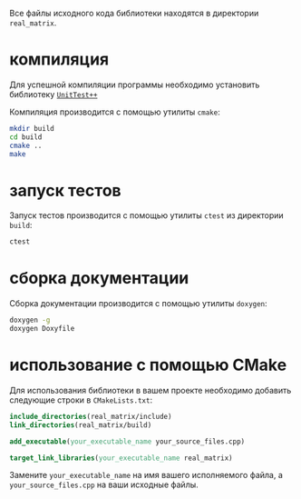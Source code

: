 Все файлы исходного кода библиотеки находятся в директории `real_matrix`.

# компиляция

Для успешной компиляции программы необходимо установить библиотеку [`UnitTest++`](https://github.com/unittest-cpp/unittest-cpp)

Компиляция производится с помощью утилиты `сmake`:

```bash
mkdir build
cd build
cmake ..
make
```

# запуск тестов

Запуск тестов производится с помощью утилиты `ctest` из директории `build`:

```bash
ctest
```

# cборка документации

Сборка документации производится с помощью утилиты `doxygen`:

```bash
doxygen -g
doxygen Doxyfile
```
# использование с помощью CMake

Для использования библиотеки в вашем проекте необходимо добавить следующие строки в `CMakeLists.txt`:

```cmake
include_directories(real_matrix/include)
link_directories(real_matrix/build)

add_executable(your_executable_name your_source_files.cpp)

target_link_libraries(your_executable_name real_matrix)
```

Замените `your_executable_name` на имя вашего исполняемого файла, а `your_source_files.cpp` на ваши исходные файлы.


